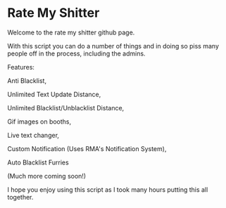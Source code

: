 # Rate My Shitter

Welcome to the rate my shitter github page.

With this script you can do a number of things and in doing so piss many people off in the process, including the admins.

Features:

Anti Blacklist,

Unlimited Text Update Distance, 

Unlimited Blacklist/Unblacklist Distance, 

Gif images on booths, 

Live text changer, 

Custom Notification (Uses RMA's Notification System), 

Auto Blacklist Furries

(Much more coming soon!)

I hope you enjoy using this script as I took many hours putting this all together.
